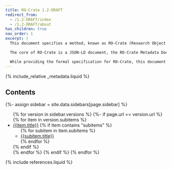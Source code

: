 ```yaml
---
title: RO-Crate 1.2-DRAFT
redirect_from:
  - /1.2-DRAFT/index
  - /1.2-DRAFT/about
has_children: true
nav_order: 1
excerpt: |
  This document specifies a method, known as RO-Crate (Research Object Crate), of organizing file-based data with associated metadata, using Linked Data principles, in both human and machine readable formats, with the ability to include additional domain-specific metadata.

  The core of RO-Crate is a JSON-LD document, the RO-Crate Metadata Document. This document contains structured metadata about the dataset as a whole and, optionally, about some or all of its data, which may be present as local files or references to data online. The RO-Crate conventions provide a way to, for example, assert the authors (e.g. people, organizations) of the RO-Crate or one its files, or to capture more complex provenance for files, such as how they were created using software and equipment. 

  While providing the formal specification for RO-Crate, this document also aims to be a practical guide for software authors to create tools for generating and consuming research data packages, with explanation by examples.   
---
```

<!--
   Copyright 2019-2020 University of Technology Sydney
   Copyright 2019-2020 The University of Manchester UK 
   Copyright 2019-2020 RO-Crate contributors <https://github.com/ResearchObject/ro-crate/graphs/contributors>

   Licensed under the Apache License, Version 2.0 (the "License");
   you may not use this file except in compliance with the License.
   You may obtain a copy of the License at

       http://www.apache.org/licenses/LICENSE-2.0

   Unless required by applicable law or agreed to in writing, software
   distributed under the License is distributed on an "AS IS" BASIS,
   WITHOUT WARRANTIES OR CONDITIONS OF ANY KIND, either express or implied.
   See the License for the specific language governing permissions and
   limitations under the License.
-->



{% include_relative _metadata.liquid  %}

## Contents

{%- assign sidebar = site.data.sidebars[page.sidebar] %}
<ul>
{% for version in sidebar.versions %}
{%- if page.url == version.url %}
  {% for item in version.subitems %}
  <li><a href="{{item.url | relative_url}}">{{item.title}}</a>
  {% if item contains "subitems" %}
    <ul>
    {% for subitem in item.subitems %}
    <li><a href="{{subitem.url | relative_url}}">{{subitem.title}}</a></li>
    {% endfor %}
    </ul>
  {% endif %}
  </li>
  {% endfor %}
{% endif %}
{% endfor %}
</ul>


{% include references.liquid %}

